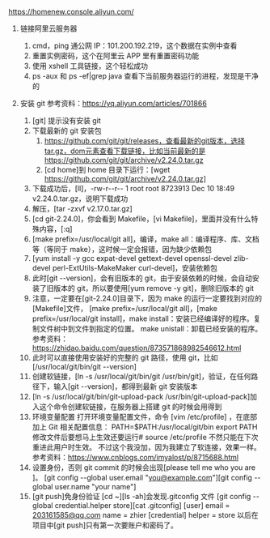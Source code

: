https://homenew.console.aliyun.com/

1. 链接阿里云服务器

   1. cmd，ping 通公网 IP：101.200.192.219，这个数据在实例中查看
   2. 重置实例密码，这个在阿里云 APP 里有重置密码功能
   3. 使用 xshell 工具链接，这个轻松成功
   4. ps -aux 和 ps -ef|grep java 查看下当前服务器运行的进程，发现是干净的

2. 安装 git
   参考资料：https://yq.aliyun.com/articles/701866
   1. [git]
      提示没有安装 git
   2. 下载最新的 git 安装包
      1. https://github.com/git/git/releases，查看最新的git版本，选择tar.gz，dom元素查看下载链接，比如当前最新的是https://github.com/git/git/archive/v2.24.0.tar.gz
      2. [cd home]到 home 目录下运行：[wget https://github.com/git/git/archive/v2.24.0.tar.gz]
   3. 下载成功后，[ll]，-rw-r--r-- 1 root root 8723913 Dec 10 18:49 v2.24.0.tar.gz，说明下载成功
   4. 解压，[tar -zxvf v2.17.0.tar.gz]
   5. [cd git-2.24.0]，你会看到 Makefile，[vi Makefile]，里面并没有什么特殊内容，[:q]
   6. [make prefix=/usr/local/git all]，编译，make all：编译程序、库、文档等（等同于 make），这时候一定会报错，因为缺少依赖包
   7. [yum install -y gcc expat-devel gettext-devel openssl-devel zlib-devel perl-ExtUtils-MakeMaker curl-devel]，安装依赖包
   8. 此时[git --version]，会有旧版本的 git，由于安装依赖的时候，会自动安装了旧版本的 git，所以要使用[yum remove -y git]，删除旧版本的 git
   9. 注意，一定要在[git-2.24.0]目录下，因为 make 的运行一定要找到对应的[Makefile]文件，
      [make prefix=/usr/local/git all]，[make prefix=/usr/local/git install]，make install：安装已经编译好的程序。复制文件树中到文件到指定的位置。
      make unistall：卸载已经安装的程序。
      参考资料：https://zhidao.baidu.com/question/873571868982546612.html
   10. 此时可以直接使用安装好的完整的 git 路径，使用 git，比如 [/usr/local/git/bin/git --version]
   11. 创建软链接，[ln -s /usr/local/git/bin/git /usr/bin/git]，验证，在任何路径下，输入[git --version]，都得到最新 git 安装版本
   12. [ln -s /usr/local/git/bin/git-upload-pack /usr/bin/git-upload-pack]加入这个命令创建软链接，在服务器上搭建 git 的时候会用得到
   13. 环境变量配置
       打开环境变量配置文件，命令 [vim /etc/profile] ，在底部加上 Git 相关配置信息：
       PATH=\$PATH:/usr/local/git/bin
       export PATH
       修改文件后要想马上生效还要运行# source /etc/profile 不然只能在下次重进此用户时生效。
       不过这个我没加，因为我建立了软连接，效果一样。
       参考资料：https://www.cnblogs.com/imyalost/p/8715688.html
   14. 设置身份，否则 git commit 的时候会出现[please tell me who you are ]。
       [git config --global user.email "you@example.com"][git config --global user.name "your name"]
   15. [git push]免身份验证
       [cd ~][ls -ah]会发现.gitconfig 文件
       [git config --global credential.helper store][cat .gitconfig]
       [user]
       email = 203161585@qq.com
       name = zhier
       [credential]
       helper = store
       以后在项目中[git push]只有第一次要账户和密码了。
